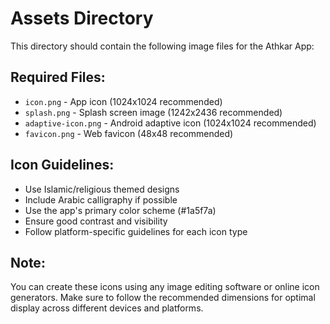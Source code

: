 # Assets Directory

This directory should contain the following image files for the Athkar App:

## Required Files:
- `icon.png` - App icon (1024x1024 recommended)
- `splash.png` - Splash screen image (1242x2436 recommended)
- `adaptive-icon.png` - Android adaptive icon (1024x1024 recommended)
- `favicon.png` - Web favicon (48x48 recommended)

## Icon Guidelines:
- Use Islamic/religious themed designs
- Include Arabic calligraphy if possible
- Use the app's primary color scheme (#1a5f7a)
- Ensure good contrast and visibility
- Follow platform-specific guidelines for each icon type

## Note:
You can create these icons using any image editing software or online icon generators. Make sure to follow the recommended dimensions for optimal display across different devices and platforms. 